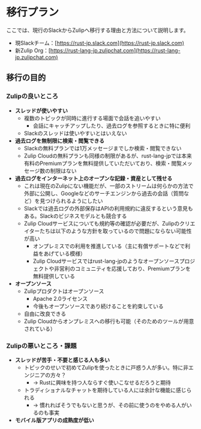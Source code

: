 # 移行プラン

ここでは、現行のSlackからZulipへ移行する理由と方法について説明します。

- 現Slackチーム：[https://rust-jp.slack.com](https://rust-jp.slack.com)
- 新Zulip Org：[https://rust-lang-jp.zulipchat.com](https://rust-lang-jp.zulipchat.com)


## 移行の目的

### Zulipの良いところ

- **スレッドが使いやすい**
  * 複数のトピックが同時に進行する場面で会話を追いやすい
    + 会話にキャッチアップしたり、過去ログを参照するときに特に便利
  * Slackのスレッドは使いやすいとはいえない
- **過去ログを無制限に検索・閲覧できる**
  * Slackの無料プランでは1万メッセージまでしか検索・閲覧できない
  * Zulip Cloudの無料プランも同様の制限があるが、rust-lang-jpでは本来有料のPremiumプランを無料提供していただいており、検索・閲覧メッセージ数の制限はない
- **過去ログをインターネット上のオープンな記録・資産として残せる**
  * これは現在のZulipにない機能だが、一部のストリームは何らかの方法で外部に公開し、Googleなどのサーチエンジンから過去の会話（質問など）を見つけられるようにしたい
  * Slackでは過去ログの外部保存はAPIの利用規約に違反するという意見もある。Slackのビジネスモデルとも競合する
  * Zulip Cloudサービスについても規約等の確認が必要だが、Zulipのクリエイターたちは以下のような方針を取っているので問題にならない可能性が高い
    + オンプレミスでの利用を推進している（主に有償サポートなどで利益をあげている模様）
    + Zulip Cloudサービスではrust-lang-jpのようなオープンソースプロジェクトや非営利のコミュニティを応援しており、Premiumプランを無料提供している
- **オープンソース**
  * Zulipプロダクトはオープンソース
    * Apache 2.0ライセンス
    * 今後もオープンソースであり続けることを約束している
  * 自由に改良できる
  * Zulip Cloudからオンプレミスへの移行も可能（そのためのツールが用意されている）


### Zulipの悪いところ・課題

- **スレッドが苦手・不要と感じる人も多い**
  * トピックのせいで初めてZulipを使ったときに戸惑う人が多い。特に非エンジニアの方々？
    + → Rustに興味を持つ人ならすぐ使いこなせるだろうと期待
  * トラディショナルなチャットを期待している人には余計な機能に感じられる
    + → 慣れればそうでもないと思うが、その前に使うのをやめる人がいるのも事実
- **モバイル版アプリの成熟度が低い**
